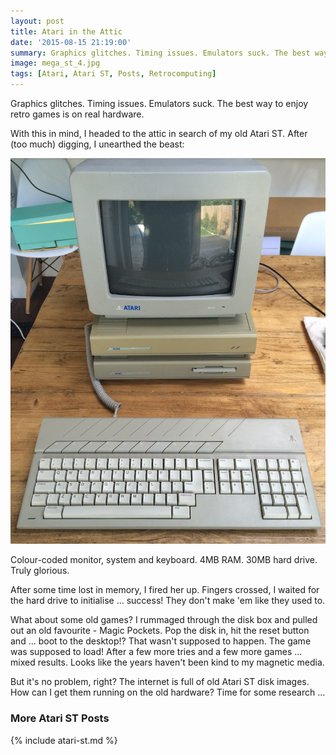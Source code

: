 ```yaml
---
layout: post
title: Atari in the Attic
date: '2015-08-15 21:19:00'
summary: Graphics glitches. Timing issues. Emulators suck. The best way to enjoy retro games is on real hardware ...
image: mega_st_4.jpg
tags: [Atari, Atari ST, Posts, Retrocomputing]
---
```


Graphics glitches. Timing issues. Emulators suck. The best way to enjoy retro games is on real hardware.

With this in mind, I headed to the attic in search of my old Atari ST. After (too much) digging, I unearthed the beast:

![](/img/posts/mega_st_4.jpg)

Colour-coded monitor, system and keyboard. 4MB RAM. 30MB hard drive. Truly glorious.

After some time lost in memory, I fired her up. Fingers crossed, I waited for the hard drive to initialise ... success! They don't make 'em like they used to.

What about some old games? I rummaged through the disk box and pulled out an old favourite - Magic Pockets. Pop the disk in, hit the reset button and ... boot to the desktop!? That wasn't supposed to happen. The game was supposed to load! After a few more tries and a few more games ... mixed results. Looks like the years haven't been kind to my magnetic media.

But it's no problem, right? The internet is full of old Atari ST disk images. How can I get them running on the old hardware? Time for some research ...


### More Atari ST Posts
 
{% include atari-st.md %}